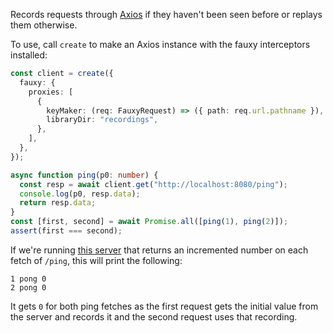 Records requests through [Axios](https://axios-http.com/) if they haven't been seen before or replays them otherwise.

To use, call `create` to make an Axios instance with the fauxy interceptors installed:

```ts
const client = create({
  fauxy: {
    proxies: [
      {
        keyMaker: (req: FauxyRequest) => ({ path: req.url.pathname }),
        libraryDir: "recordings",
      },
    ],
  },
});

async function ping(p0: number) {
  const resp = await client.get("http://localhost:8080/ping");
  console.log(p0, resp.data);
  return resp.data;
}
const [first, second] = await Promise.all([ping(1), ping(2)]);
assert(first === second);
```

If we're running [this server](../test-server/src/index.ts) that returns an incremented number on each fetch of `/ping`,
this will print the following:

```
1 pong 0
2 pong 0
```

It gets `0` for both ping fetches as the first request gets the initial value from the server and records it and the second request uses that recording.

